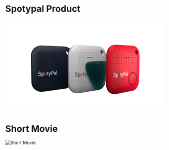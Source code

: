 # Spotypal Product
![Spotypal](https://github.com/Nerrors/3D-Photorealistic-Images/blob/master/res/pen_3.png)
# Short Movie
![Short Movie](https://github.com/Nerrors/3D-Photorealistic-Images/blob/master/res/Render%205.png)
